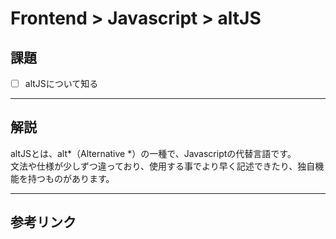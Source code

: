 # Frontend > Javascript > altJS

## 課題

- [ ] altJSについて知る

---

## 解説

altJSとは、alt*（Alternative *）の一種で、Javascriptの代替言語です。  
文法や仕様が少しずつ違っており、使用する事でより早く記述できたり、独自機能を持つものがあります。

---

## 参考リンク

